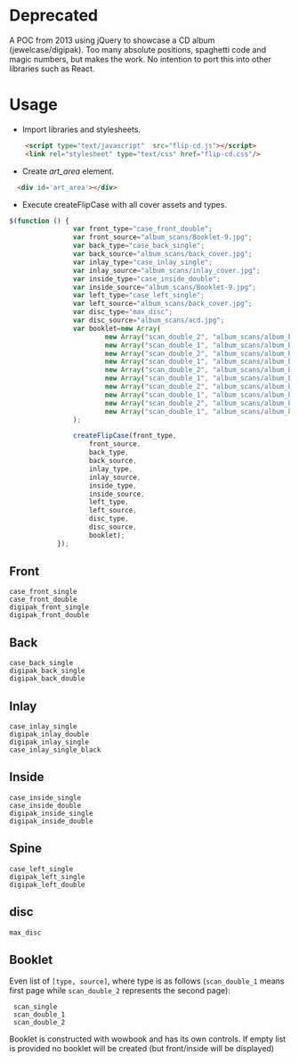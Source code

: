 # Deprecated
A POC from 2013 using jQuery to showcase a CD album (jewelcase/digipak). Too many absolute positions, spaghetti code and magic numbers, but makes the work.
No intention to port this into other libraries such as React.

# Usage
- Import libraries and stylesheets.
  
```html
    <script type="text/javascript"  src="flip-cd.js"></script>
    <link rel="stylesheet" type="text/css" href="flip-cd.css"/>
```

- Create _art_area_ element.
  
```html
  <div id='art_area'></div>
```
- Execute createFlipCase with all cover assets and types.

```js
$(function () {
                var front_type="case_front_double";
                var front_source="album_scans/Booklet-9.jpg";
                var back_type="case_back_single";
                var back_source="album_scans/back_cover.jpg";
                var inlay_type="case_inlay_single";
                var inlay_source="album_scans/inlay_cover.jpg";
                var inside_type="case_inside_double";
                var inside_source="album_scans/Booklet-9.jpg";
                var left_type="case_left_single";
                var left_source="album_scans/back_cover.jpg";
                var disc_type="max_disc";
                var disc_source="album_scans/acd.jpg";
                var booklet=new Array(
                        new Array("scan_double_2", "album_scans/album_booklet(1-8).jpg"),
                        new Array("scan_double_1", "album_scans/album_booklet(3-8).jpg"),
                        new Array("scan_double_2", "album_scans/album_booklet(3-8).jpg"),
                        new Array("scan_double_1", "album_scans/album_booklet(5-8).jpg"),
                        new Array("scan_double_2", "album_scans/album_booklet(5-8).jpg"),
                        new Array("scan_double_1", "album_scans/album_booklet(6-8).jpg"),
                        new Array("scan_double_2", "album_scans/album_booklet(6-8).jpg"),
                        new Array("scan_double_1", "album_scans/album_booklet(8-8).jpg"),
                        new Array("scan_double_2", "album_scans/album_booklet(8-8).jpg"),
                        new Array("scan_double_1", "album_scans/album_booklet(1-8).jpg")
                );

                createFlipCase(front_type,
                    front_source,
                    back_type,
                    back_source,
                    inlay_type,
                    inlay_source,
                    inside_type,
                    inside_source,
                    left_type,
                    left_source,
                    disc_type,
                    disc_source,
                    booklet);
            });
```

## Front

 ```
 case_front_single
 case_front_double
 digipak_front_single
 digipak_front_double
```

## Back
 ```
 case_back_single
 digipak_back_single
 digipak_back_double
```

## Inlay
 ```
 case_inlay_single
 digipak_inlay_double
 digipak_inlay_single
 case_inlay_single_black
```

## Inside
 ```
 case_inside_single
 case_inside_double
 digipak_inside_single
 digipak_inside_double
```

## Spine
 ```
 case_left_single
 digipak_left_single
 digipak_left_double
```

## disc
 ```
 max_disc
```

## Booklet
Even list of `[type, source]`, where type is as follows (`scan_double_1` means first page while `scan_double_2` represents the second page): 
```
 scan_single
 scan_double_1
 scan_double_2
```
Booklet is constructed with wowbook and has its own controls.
If empty list is provided no booklet will be created (but front/inside will be displayed)

